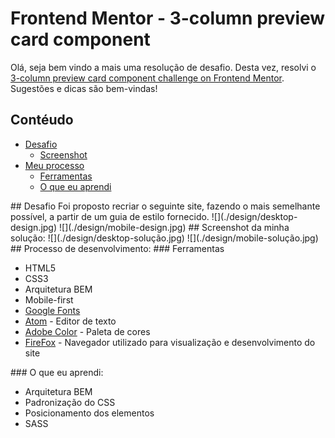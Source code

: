 # Frontend Mentor - 3-column preview card component

Olá, seja bem vindo a mais uma resolução de desafio. Desta vez, resolvi o [3-column preview card component challenge on Frontend Mentor](https://www.frontendmentor.io/challenges/3column-preview-card-component-pH92eAR2-). Sugestões e dicas são bem-vindas!

## Contéudo

- [Desafio](#desafio)
    - [Screenshot](#screenshot)
- [Meu processo](#meu-processo)
    - [Ferramentas](#ferramentas)
    - [O que eu aprendi](#aprendizado)


<a name="desafio">
## Desafio
</a>
Foi proposto recriar o seguinte site, fazendo o mais semelhante possível, a partir de um guia de estilo fornecido.
![](./design/desktop-design.jpg)
![](./design/mobile-design.jpg)

<a name="screenshot">
## Screenshot da minha solução:
</a>
![](./design/desktop-solução.jpg)
![](./design/mobile-solução.jpg)

<a name="meu-processo">
## Processo de desenvolvimento:
</a>

<a name="ferramentas">
### Ferramentas
</a>

- HTML5
- CSS3
- Arquitetura BEM
- Mobile-first
- [Google Fonts](https://fonts.google.com)
- [Atom](https://atom.io/) - Editor de texto
- [Adobe Color](https://color.adobe.com/pt/create/color-wheel) - Paleta de cores
- [FireFox](https://www.mozilla.org/pt-BR/firefox/new/) - Navegador utilizado para visualização e desenvolvimento do site

<a name="aprendizado">
### O que eu aprendi:
</a>

- Arquitetura BEM
- Padronização do CSS
- Posicionamento dos elementos
- SASS


